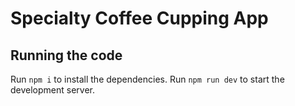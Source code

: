 
  # Specialty Coffee Cupping App

  ## Running the code

  Run `npm i` to install the dependencies.
  Run `npm run dev` to start the development server.
  